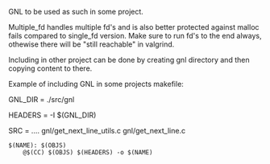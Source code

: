 GNL to be used as such in some project.

Multiple_fd handles multiple fd's and is also better protected against malloc fails compared to single_fd version. Make sure to run fd's to the end always, othewise there will be "still reachable" in valgrind.

Including in other project can be done by creating gnl directory and then copying content to there.

Example of including GNL in some projects makefile:

GNL_DIR		= ./src/gnl

HEADERS		= -I $(GNL_DIR)

SRC			=	....
				gnl/get_next_line_utils.c gnl/get_next_line.c

```
$(NAME): $(OBJS)
	@$(CC) $(OBJS) $(HEADERS) -o $(NAME)
```

